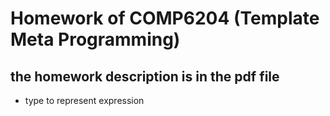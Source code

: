 # Homework of COMP6204 (Template Meta Programming)

## the homework description is in the pdf file
* type to represent expression